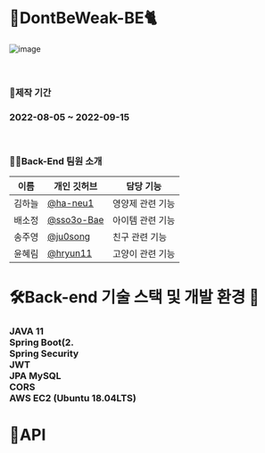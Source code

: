 # :pill:DontBeWeak-BE:cat2:

![image](https://user-images.githubusercontent.com/107821879/189889783-88ce54db-bd70-40c9-a9e8-7d179e96c6fd.jpg)
</br></br></br>

### 📆제작 기간
<h3>2022-08-05 ~ 2022-09-15</h3></br>

### 👩‍💻Back-End 팀원 소개
|이름|개인 깃허브|담당 기능|
|------|---|---|
|김하늘|[@ha-neu1](https://github.com/ha-neu1)|영양제 관련 기능|
|배소정|[@sso3o-Bae](https://github.com/sso3o-Bae)|아이템 관련 기능|
|송주영|[@ju0song](https://github.com/ju0song)|친구 관련 기능|
|윤혜림|[@hryun11](https://github.com/hryun11)|고양이 관련 기능|

# 🛠Back-end 기술 스택 및 개발 환경 🔨
<h3>JAVA 11<br>
Spring Boot(2.<br>
Spring Security<br>
JWT<br>
JPA
MySQL<br>
CORS<br>
AWS EC2 (Ubuntu 18.04LTS)<br></h3>

# 🔗API
